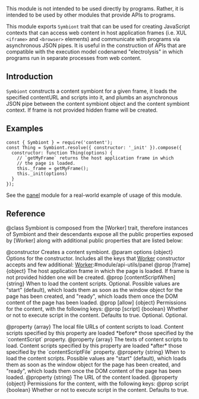 <!-- contributed by Myk Melez [myk@mozilla.org] -->
<!-- contributed by Irakli Gozalishvili [gozala@mozilla.com] -->


This module is not intended to be used directly by programs.  Rather, it is
intended to be used by other modules that provide APIs to programs.


This module exports `Symbiont` trait that can be used for creating JavaScript
contexts that can access web content in host application frames (i.e. XUL
`<iframe>` and `<browser>` elements) and communicate with programs via
asynchronous JSON pipes.  It is useful in the construction of APIs that
are compatible with the execution model codenamed "electrolysis" in which
programs run in separate processes from web content.

Introduction
------------

`Symbiont` constructs a content symbiont for a given frame, it loads the
specified contentURL and scripts into it, and plumbs an asynchronous
JSON pipe between the content symbiont object and the content symbiont
context. If frame is not provided hidden frame will be created.

Examples
--------

    const { Symbiont } = require('content');
    const Thing = Symbiont.resolve({ constructor: '_init' }).compose({
      constructor: function Thing(options) {
        // `getMyFrame` returns the host application frame in which
        // the page is loaded.
        this._frame = getMyFrame();
        this._init(options)
      }
    });

See the [panel] module for a real-world example of usage of this module.

[panel]:#module/api-utils/panel

Reference
---------

<api name="Symbiont">
@class
Symbiont is composed from the [Worker] trait, therefore instances
of Symbiont and their descendants expose all the public properties
exposed by [Worker] along with additional public properties that
are listed below:

[Worker]:#module/api-utils/content/worker
<api name="Symbiont">
@constructor
Creates a content symbiont.
@param options {object}
  Options for the constructor. Includes all the keys that [Worker] constructor
  accepts and few additional:
[Worker]:#module/api-utils/panel
  @prop [frame] {object}
    The host application frame in which the page is loaded.
    If frame is not provided hidden one will be created.
  @prop [contentScriptWhen] {string}
    When to load the content scripts.  Optional.
    Possible values are "start" (default), which loads them as soon as
    the window object for the page has been created, and "ready", which loads
    them once the DOM content of the page has been loaded.
  @prop [allow] {object}
    Permissions for the content, with the following keys:
      @prop [script] {boolean}
      Whether or not to execute script in the content.  Defaults to true.
      Optional.
    Optional.
</api>

<api name="contentScriptFile">
@property {array}
The local file URLs of content scripts to load.  Content scripts specified by
this property are loaded *before* those specified by the `contentScript`
property.
</api>

<api name="contentScript">
@property {array}
The texts of content scripts to load.  Content scripts specified by this
property are loaded *after* those specified by the `contentScriptFile` property.
</api>

<api name="contentScriptWhen">
@property {string}
When to load the content scripts.
Possible values are "start" (default), which loads them as soon as
the window object for the page has been created, and "ready", which loads
them once the DOM content of the page has been loaded.
</api>

<api name="contentURL">
@property {string}
The URL of the content loaded.
</api>

<api name="allow">
@property {object}
Permissions for the content, with the following keys:
  @prop script {boolean}
  Whether or not to execute script in the content.  Defaults to true.
</api>

</api>


